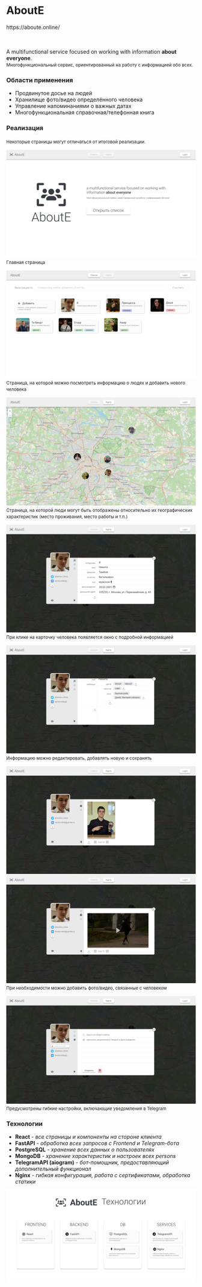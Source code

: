 <h1>AboutE</h1>
https://aboute.online/  

<br><br>
A multifunctional service focused on working with information **about everyone**.  
<small>Многофункциональный сервис, ориентированный на работу с информацией обо всех.</small>

### Области применения

- Продвинутое досье на людей
- Хранилище фото/видео определённого человека
- Управление напоминаниями о важных датах
- Многофункциональная справочная/телефонная книга

### Реализация
<small>Некоторые страницы могут отличаться от итоговой реализации.</small>

![Главная страница](./imgs/home_page.png)
<small>Главная страница</small>

![People List](./imgs/people_list_page.png)
<small>Страница, на которой можно посмотреть информацию о людях и добавить нового человека</small>

![People Map](./imgs/people_map_page.png)
<small>Страница, на которой люди могут быть отображены относительно их географических характеристик (место проживания, место работы и т.п.)</small>

![Person Info 1](./imgs/person_info_1.png)
<small>При клике на карточку человека появляется окно с подробной информацией</small>

![Person Info 2](./imgs/person_info_2.png)
<small>Информацию можно редактировать, добавлять новую и сохранять</small>

![Person Info 3](./imgs/person_info_3.png)
![Person Info 4](./imgs/person_info_4.png)
<small>При необходимости можно добавить фото/видео, связанные с человеком</small>

![Person Info 5](./imgs/person_info_5.png)
<small>Предусмотрены гибкие настройки, включающие уведомления в Telegram</small>

### Технологии

- **React** - *все страницы и компоненты на стороне клиента*
- **FastAPI** - *обработка всех запросов с Frontend и Telegram-бота*
- **PostgreSQL** - *хранение всех данных о пользователях*
- **MongoDB** - *хранение характеристик и настроек всех persons*
- **TelegramAPI (aiogram)** - *бот-помощник, предоставляющий дополнительный функционал*
- **Nginx** - *гибкая конфигурация, работа с сертификатами, обработка статики*

![Технологии](./imgs/technologies.png)